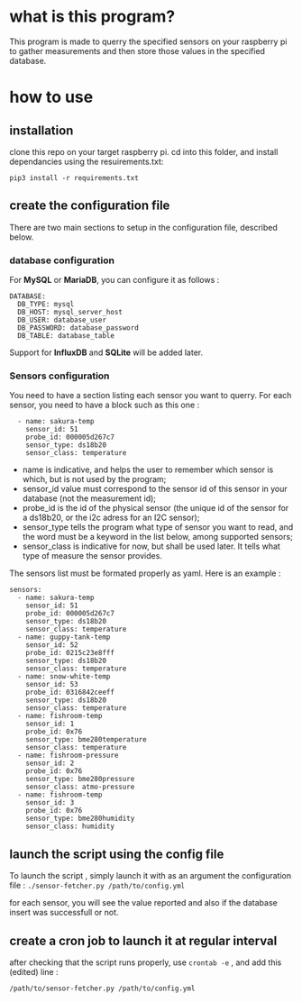 # what is this program?
This program is made to querry the specified sensors on your raspberry pi to
gather measurements and then store those values in the specified database.

# how to use

## installation
clone this repo on your target raspberry pi. cd into this folder, and install dependancies using the resuirements.txt:

`pip3 install -r requirements.txt`

## create the configuration file
There are two main sections to setup in the configuration file, described below.
### database configuration
For **MySQL** or **MariaDB**, you can configure it as follows :
```
DATABASE:
  DB_TYPE: mysql
  DB_HOST: mysql_server_host
  DB_USER: database_user
  DB_PASSWORD: database_password
  DB_TABLE: database_table
```

Support for **InfluxDB** and **SQLite** will be added later.

### Sensors configuration
You need to have a section listing each sensor you want to querry.
For each sensor, you need to have a block such as this one :
```
  - name: sakura-temp
    sensor_id: 51
    probe_id: 000005d267c7
    sensor_type: ds18b20
    sensor_class: temperature
```
* name is indicative, and helps the user to remember which sensor is which,
but is not used by the program;
* sensor_id value must correspond to the sensor id of this sensor in your
database (not the measurement id);
* probe_id is the id of the physical sensor (the unique id of the sensor for
a ds18b20, or the i2c adress for an I2C sensor);
* sensor_type tells the program what type of sensor you want to read, and
the word must be a keyword in the list below, among supported sensors;
* sensor_class is indicative for now, but shall be used later. It tells what
type of measure the sensor provides.

The sensors list must be formated properly as yaml. Here is an example :
```
sensors:
  - name: sakura-temp
    sensor_id: 51
    probe_id: 000005d267c7
    sensor_type: ds18b20
    sensor_class: temperature
  - name: guppy-tank-temp
    sensor_id: 52
    probe_id: 0215c23e8fff
    sensor_type: ds18b20
    sensor_class: temperature
  - name: snow-white-temp
    sensor_id: 53
    probe_id: 0316842ceeff
    sensor_type: ds18b20
    sensor_class: temperature
  - name: fishroom-temp
    sensor_id: 1
    probe_id: 0x76
    sensor_type: bme280temperature
    sensor_class: temperature
  - name: fishroom-pressure
    sensor_id: 2
    probe_id: 0x76
    sensor_type: bme280pressure
    sensor_class: atmo-pressure
  - name: fishroom-temp
    sensor_id: 3
    probe_id: 0x76
    sensor_type: bme280humidity
    sensor_class: humidity
```


## launch the script using the config file
To launch the script , simply launch it with as an argument the configuration
file :
`./sensor-fetcher.py /path/to/config.yml`

for each sensor, you will see the value reported and also if the database insert
was successfull or not.

## create a cron job to launch it at regular interval
after checking that the script runs properly, use `crontab -e` , and add
this (edited) line :
```
/path/to/sensor-fetcher.py /path/to/config.yml
```
